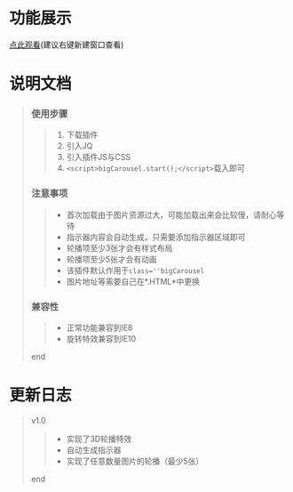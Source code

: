 # 功能展示
[点此观看](https://quiethear.github.io/carousel-slides/index.html "幻灯片轮播")(建议右键新建窗口查看)
# 说明文档
> ### 使用步骤
>> 1. 下载插件
>> 2. 引入JQ
>> 3. 引入插件JS与CSS
>> 4. `<script>bigCarousel.start();</script>`载入即可
> ### 注意事项
>> * 首次加载由于图片资源过大，可能加载出来会比较慢，请耐心等待
>> * 指示器内容会自动生成，只需要添加指示器区域即可
>> * 轮播项至少3张才会有样式布局
>> * 轮播项至少5张才会有动画
>> * 该插件默认作用于`class=''bigCarousel`
>> * 图片地址等需要自己在*.HTML*中更换
> ### 兼容性
>> * 正常功能兼容到IE8
>> * 旋转特效兼容到IE10
>
> end
# 更新日志
> v1.0
>> * 实现了3D轮播特效
>> * 自动生成指示器
>> * 实现了任意数量图片的轮播（最少5张）
>
> end